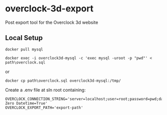 # overclock-3d-export
Post export tool for the Overclock 3d website

## Local Setup

`docker pull mysql`

`docker exec -i overclock3d-mysql -c 'exec mysql -uroot -p "pwd"' < path\overclock.sql`

or

```docker cp path\overclock.sql overclock3d-mysql:/tmp/```

Create a .env file at sln root containing:

```
OVERCLOCK_CONNECTION_STRING='server=localhost;user=root;password=pwd;database=overclock;Convert Zero Datetime=True'
OVERCLOCK_EXPORT_PATH='export-path'
```